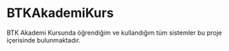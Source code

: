 # BTKAkademiKurs
BTK Akademi Kursunda öğrendiğim ve kullandığım tüm sistemler bu proje içerisinde bulunmaktadır.
